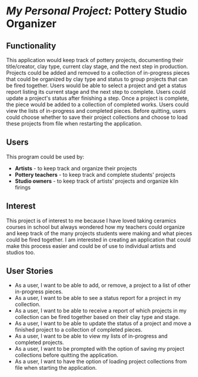 # *My Personal Project:* Pottery Studio Organizer 

## Functionality ##
This application would keep track of pottery projects, 
documenting their title/creator, clay type, current clay stage, 
and the next step in production. Projects could be added and
removed to a collection of in-progress pieces that could be 
organized by clay type and status to group projects that can 
be fired together. Users would be able to select a project 
and get a status report listing its current stage and the 
next step to complete. Users could update a project's status 
after finishing a step. Once a project is complete, the piece 
would be added to a collection of completed works. Users could
view the lists of in-progress and completed pieces.
Before quitting, users could choose whether to save
their project collections and choose to load these projects from file
when restarting the application.

## Users
This program could be used by:
- **Artists** - to keep track and organize their projects
- **Pottery teachers** - to keep track and complete students' 
projects
- **Studio owners** - to keep track of artists' projects and 
organize kiln firings

## Interest
This project is of interest to me because I have loved taking
ceramics courses in school but always wondered how my teachers
could organize and keep track of the many projects students 
were making and what pieces could be fired together. I am 
interested in creating an application that could make this 
process easier and could be of use to individual artists and 
studios too. 

## User Stories
- As a user, I want to be able to add, or remove, a project 
to a list of other in-progress pieces.
- As a user, I want to be able to see a status report for a 
project in my collection.
- As a user, I want to be able to receive a report of which 
projects in my collection can be fired together based on their
clay type and stage.
- As a user, I want to be able to update the status of a project 
and move a finished project to a collection of completed pieces.
- As a user, I want to be able to view my lists of in-progress
and completed projects.
- As a user, I want to be prompted with the option of saving my project collections before quitting the application.
- As a user, I want to have the option of loading project collections from file when starting the application.